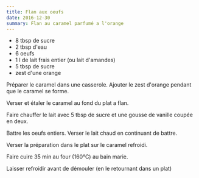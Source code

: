 ```yaml
---
title: Flan aux oeufs
date: 2016-12-30
summary: Flan au caramel parfumé a l'orange
---
```


* 8 tbsp de sucre
* 2 tbsp d'eau
* 6 oeufs
* 1 l de lait frais entier (ou lait d'amandes)
* 5 tbsp de sucre
* zest d'une orange


Préparer le caramel dans une casserole. Ajouter le zest d'orange pendant que le caramel se forme.

Verser et étaler le caramel au fond du plat a flan.

Faire chauffer le lait avec 5 tbsp de sucre et une gousse de vanille coupée en deux.

Battre les oeufs entiers. Verser le lait chaud en continuant de battre.

Verser la préparation dans le plat sur le caramel refroidi.

Faire cuire 35 min au four (160°C) au bain marie.

Laisser refroidir avant de démouler (en le retournant dans un plat)


